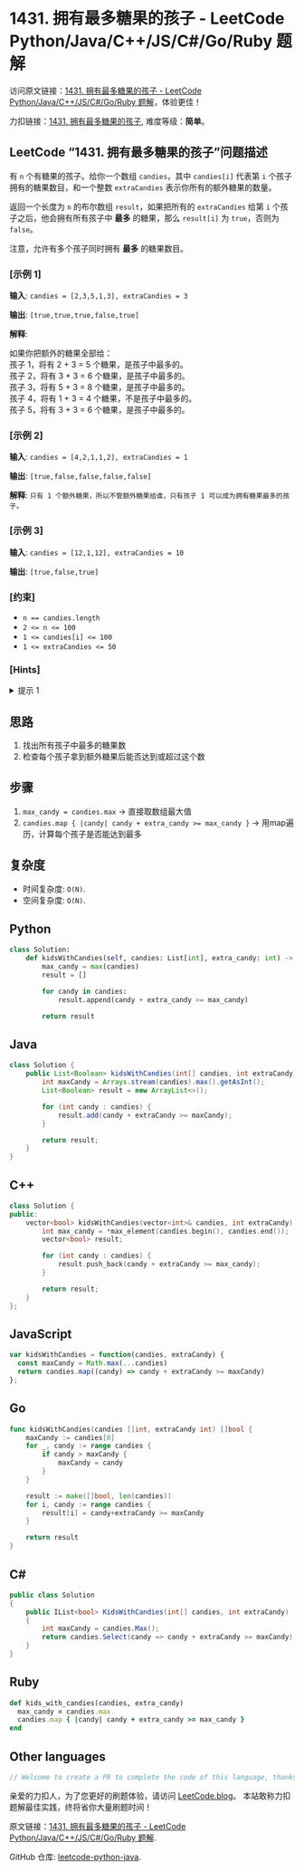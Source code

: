 # 1431. 拥有最多糖果的孩子 - LeetCode Python/Java/C++/JS/C#/Go/Ruby 题解

访问原文链接：[1431. 拥有最多糖果的孩子 - LeetCode Python/Java/C++/JS/C#/Go/Ruby 题解](https://leetcode.blog/zh/leetcode/1431-kids-with-the-greatest-number-of-candies)，体验更佳！

力扣链接：[1431. 拥有最多糖果的孩子](https://leetcode.cn/problems/kids-with-the-greatest-number-of-candies), 难度等级：**简单**。

## LeetCode “1431. 拥有最多糖果的孩子”问题描述

有 `n` 个有糖果的孩子。给你一个数组 `candies`，其中 `candies[i]` 代表第 `i` 个孩子拥有的糖果数目，和一个整数 `extraCandies` 表示你所有的额外糖果的数量。

返回一个长度为 `n` 的布尔数组 `result`，如果把所有的 `extraCandies` 给第 `i` 个孩子之后，他会拥有所有孩子中 **最多** 的糖果，那么 `result[i]` 为 `true`，否则为 `false`。

注意，允许有多个孩子同时拥有 **最多** 的糖果数目。

### [示例 1]

**输入**: `candies = [2,3,5,1,3], extraCandies = 3`

**输出**: `[true,true,true,false,true]`

**解释**: 

<p>如果你把额外的糖果全部给：<br>
孩子 1，将有 2 + 3 = 5 个糖果，是孩子中最多的。<br>
孩子 2，将有 3 + 3 = 6 个糖果，是孩子中最多的。<br>
孩子 3，将有 5 + 3 = 8 个糖果，是孩子中最多的。<br>
孩子 4，将有 1 + 3 = 4 个糖果，不是孩子中最多的。<br>
孩子 5，将有 3 + 3 = 6 个糖果，是孩子中最多的。</p>


### [示例 2]

**输入**: `candies = [4,2,1,1,2], extraCandies = 1`

**输出**: `[true,false,false,false,false]`

**解释**: `只有 1 个额外糖果，所以不管额外糖果给谁，只有孩子 1 可以成为拥有糖果最多的孩子。`

### [示例 3]

**输入**: `candies = [12,1,12], extraCandies = 10`

**输出**: `[true,false,true]`

### [约束]

- `n == candies.length`
- `2 <= n <= 100`
- `1 <= candies[i] <= 100`
- `1 <= extraCandies <= 50`

### [Hints]

<details>
  <summary>提示 1</summary>
  For each kid check if candies[i] + extraCandies ≥ maximum in Candies[i].

  
</details>

## 思路

1. 找出所有孩子中最多的糖果数
2. 检查每个孩子拿到额外糖果后能否达到或超过这个数

## 步骤

1. `max_candy = candies.max` → 直接取数组最大值
2. `candies.map { |candy| candy + extra_candy >= max_candy }` → 用map遍历，计算每个孩子是否能达到最多

## 复杂度

- 时间复杂度: `O(N)`.
- 空间复杂度: `O(N)`.

## Python

```python
class Solution:
    def kidsWithCandies(self, candies: List[int], extra_candy: int) -> List[bool]:
        max_candy = max(candies)
        result = []

        for candy in candies:
            result.append(candy + extra_candy >= max_candy)

        return result
```

## Java

```java
class Solution {
    public List<Boolean> kidsWithCandies(int[] candies, int extraCandy) {
        int maxCandy = Arrays.stream(candies).max().getAsInt();
        List<Boolean> result = new ArrayList<>();

        for (int candy : candies) {
            result.add(candy + extraCandy >= maxCandy);
        }

        return result;
    }
}
```

## C++

```cpp
class Solution {
public:
    vector<bool> kidsWithCandies(vector<int>& candies, int extraCandy) {
        int max_candy = *max_element(candies.begin(), candies.end());
        vector<bool> result;

        for (int candy : candies) {
            result.push_back(candy + extraCandy >= max_candy);
        }

        return result;
    }
};
```

## JavaScript

```javascript
var kidsWithCandies = function(candies, extraCandy) {
  const maxCandy = Math.max(...candies)
  return candies.map((candy) => candy + extraCandy >= maxCandy)
};

```

## Go

```go
func kidsWithCandies(candies []int, extraCandy int) []bool {
    maxCandy := candies[0]
    for _, candy := range candies {
        if candy > maxCandy {
            maxCandy = candy
        }
    }

    result := make([]bool, len(candies))
    for i, candy := range candies {
        result[i] = candy+extraCandy >= maxCandy
    }

    return result
}
```

## C#

```csharp
public class Solution
{
    public IList<bool> KidsWithCandies(int[] candies, int extraCandy)
    {
        int maxCandy = candies.Max();
        return candies.Select(candy => candy + extraCandy >= maxCandy).ToList();
    }
}
```

## Ruby

```ruby
def kids_with_candies(candies, extra_candy)
  max_candy = candies.max
  candies.map { |candy| candy + extra_candy >= max_candy }
end
```

## Other languages

```java
// Welcome to create a PR to complete the code of this language, thanks!
```

亲爱的力扣人，为了您更好的刷题体验，请访问 [LeetCode.blog](https://leetcode.blog/zh)。
本站敢称力扣题解最佳实践，终将省你大量刷题时间！

原文链接：[1431. 拥有最多糖果的孩子 - LeetCode Python/Java/C++/JS/C#/Go/Ruby 题解](https://leetcode.blog/zh/leetcode/1431-kids-with-the-greatest-number-of-candies).

GitHub 仓库: [leetcode-python-java](https://github.com/leetcode-python-java/leetcode-python-java).

